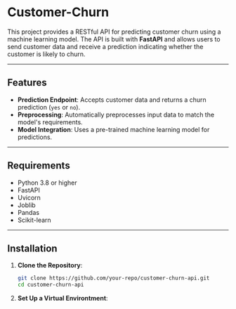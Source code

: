 # Customer-Churn

This project provides a RESTful API for predicting customer churn using a machine learning model. The API is built with **FastAPI** and allows users to send customer data and receive a prediction indicating whether the customer is likely to churn.

---

## Features

- **Prediction Endpoint**: Accepts customer data and returns a churn prediction (`yes` or `no`).
- **Preprocessing**: Automatically preprocesses input data to match the model's requirements.
- **Model Integration**: Uses a pre-trained machine learning model for predictions.

---

## Requirements

- Python 3.8 or higher
- FastAPI
- Uvicorn
- Joblib
- Pandas
- Scikit-learn

---

## Installation

1. **Clone the Repository**:
   ```bash
   git clone https://github.com/your-repo/customer-churn-api.git
   cd customer-churn-api
   ```

2. **Set Up a Virtual Environtment**:
    